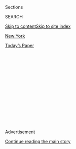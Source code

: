 <div id="app">

<div>

<div>

<div>

<div class="NYTAppHideMasthead css-1q2w90k e1suatyy0">

<div class="section css-ui9rw0 e1suatyy2">

<div class="css-eph4ug er09x8g0">

<div class="css-6n7j50">

</div>

<span class="css-1dv1kvn">Sections</span>

<div class="css-10488qs">

<span class="css-1dv1kvn">SEARCH</span>

</div>

[Skip to content](#site-content)[Skip to site index](#site-index)

</div>

<div id="masthead-section-label" class="css-1wr3we4 eaxe0e00">

[New
York](https://www.nytimes3xbfgragh.onion/section/nyregion)

</div>

<div class="css-10698na e1huz5gh0">

</div>

</div>

<div id="masthead-bar-one" class="section hasLinks css-15hmgas e1csuq9d3">

<div class="css-uqyvli e1csuq9d0">

</div>

<div class="css-1uqjmks e1csuq9d1">

</div>

<div class="css-9e9ivx">

[](https://myaccount.nytimes3xbfgragh.onion/auth/login?response_type=cookie&client_id=vi)

</div>

<div class="css-1bvtpon e1csuq9d2">

[Today’s
Paper](https://www.nytimes3xbfgragh.onion/section/todayspaper)

</div>

</div>

</div>

</div>

<div data-aria-hidden="false">

<div id="site-content" data-role="main">

<div>

<div class="css-1aor85t" style="opacity:0.000000001;z-index:-1;visibility:hidden">

<div class="css-1hqnpie">

<div class="css-epjblv">

<span class="css-17xtcya">[New
York](/section/nyregion)</span><span class="css-x15j1o">|</span><span class="css-fwqvlz">The
Path to Becoming an Underpaid, Underappreciated and Absolutely Necessary
Election Poll
Worker</span>

</div>

<div class="css-k008qs">

<div class="css-1iwv8en">

<span class="css-18z7m18"></span>

<div>

</div>

</div>

<span class="css-1n6z4y">https://nyti.ms/2NURD6E</span>

<div class="css-1705lsu">

<div class="css-4xjgmj">

<div class="css-4skfbu" data-role="toolbar" data-aria-label="Social Media Share buttons, Save button, and Comments Panel with current comment count" data-testid="share-tools">

  - 
  - 
  - 
  - 
    
    <div class="css-6n7j50">
    
    </div>

  - 

</div>

</div>

</div>

</div>

</div>

</div>

<div class="css-13pd83m">

</div>

<div id="top-wrapper" class="css-1sy8kpn">

<div id="top-slug" class="css-l9onyx">

Advertisement

</div>

[Continue reading the main
story](#after-top)

<div class="ad top-wrapper" style="text-align:center;height:100%;display:block;min-height:250px">

<div id="top" class="place-ad" data-position="top" data-size-key="top">

</div>

</div>

<div id="after-top">

</div>

</div>

<div id="sponsor-wrapper" class="css-1hyfx7x">

<div id="sponsor-slug" class="css-19vbshk">

Supported by

</div>

[Continue reading the main
story](#after-sponsor)

<div id="sponsor" class="ad sponsor-wrapper" style="text-align:center;height:100%;display:block">

</div>

<div id="after-sponsor">

</div>

</div>

<div class="css-1vkm6nb ehdk2mb0">

# The Path to Becoming an Underpaid, Underappreciated and Absolutely Necessary Election Poll Worker

</div>

<div class="css-79elbk" data-testid="photoviewer-wrapper">

<div class="css-z3e15g" data-testid="photoviewer-wrapper-hidden">

</div>

<div class="css-1a48zt4 ehw59r15" data-testid="photoviewer-children">

![<span class="css-16f3y1r e13ogyst0" data-aria-hidden="true">Diane
Burrows, former schoolteacher, current poll
worker.</span><span class="css-cnj6d5 e1z0qqy90" itemprop="copyrightHolder"><span class="css-1ly73wi e1tej78p0">Credit...</span><span><span>Lily
Landes for The New York
Times</span></span></span>](https://static01.graylady3jvrrxbe.onion/images/2018/09/09/nyregion/09polling01/09polling01-articleLarge.jpg?quality=75&auto=webp&disable=upscale)

</div>

</div>

<div class="css-xt80pu e12qa4dv0">

<div class="css-18e8msd">

<div class="css-vp77d3 epjyd6m0">

<div class="css-1baulvz">

By <span class="css-1baulvz last-byline" itemprop="name">Spenser
Mestel</span>

</div>

</div>

  - Sept. 6,
    2018

  - 
    
    <div class="css-4xjgmj">
    
    <div class="css-d8bdto" data-role="toolbar" data-aria-label="Social Media Share buttons, Save button, and Comments Panel with current comment count" data-testid="share-tools">
    
      - 
      - 
      - 
      - 
        
        <div class="css-6n7j50">
        
        </div>
    
      - 
    
    </div>
    
    </div>

</div>

</div>

<div class="section meteredContent css-1r7ky0e" name="articleBody" itemprop="articleBody">

<div class="css-1fanzo5 StoryBodyCompanionColumn">

<div class="css-53u6y8">

On the morning of the 2016 presidential election, a line was forming
outside of the Julia Richman Educational Complex, a polling site on the
Upper East Side of Manhattan. It was Trump vs. Clinton, and everyone had
expected high turnout, but when a few of the site’s scanners jammed, a
crowd started to fill the auditorium as well.

Diane Burrows, a poll worker, wasn’t particularly concerned. She and the
other temporary workers had hours of training, and they also had the
poll worker manual on hand if any problems arose. But then, after the
rush had died down, a man approached her and started ranting about his
wife.

“My wife was here at 8 o’clock this morning trying to vote,” she
remembers him saying, “and she had to wait two hours, so she just threw
her ballot in the trash can and left.” When Ms. Burrows retells this
part of the story, her eyes go wide in re-enacted shock, and for good
reason. Every ballot, whether it’s cast, voided, or left blank, is
tracked on Election Day, and when the polls close at 9 p.m. — after poll
workers have already been on the clock for at least 16 hours — each one
must be accounted for.

</div>

</div>

<div class="css-1fanzo5 StoryBodyCompanionColumn">

<div class="css-53u6y8">

Under ideal circumstances, that process can be as brief as 30 minutes.
However, any discrepancy that can’t be resolved requires poll workers to
recheck the used ballot stubs, the voided ballots, and the printed
results from the scanners. What isn’t part of the protocol is sifting
through the poll site’s trash cans, which is how Ms. Burrows and her
team found the woman’s ballot after her husband’s tirade. “She had no
concept of what she’d done,” Ms. Burrows said, laughing. “I mean — we
would still be there.”

</div>

</div>

<div class="css-79elbk" data-testid="photoviewer-wrapper">

<div class="css-z3e15g" data-testid="photoviewer-wrapper-hidden">

</div>

<div class="css-1a48zt4 ehw59r15" data-testid="photoviewer-children">

![<span class="css-16f3y1r e13ogyst0" data-aria-hidden="true">Chanise
Jagiello distributing tests at a poll worker training session in
Queens.</span><span class="css-cnj6d5 e1z0qqy90" itemprop="copyrightHolder"><span class="css-1ly73wi e1tej78p0">Credit...</span><span>Lily
Landes for The New York
Times</span></span>](https://static01.graylady3jvrrxbe.onion/images/2018/09/09/nyregion/09polling3/09polling3-articleLarge.jpg?quality=75&auto=webp&disable=upscale)

</div>

</div>

<div class="css-1fanzo5 StoryBodyCompanionColumn">

<div class="css-53u6y8">

As the midterms approach amid reports of [voter
suppression](https://www.nytimes3xbfgragh.onion/2018/08/23/us/randolph-county-georgia-voting.html)
and [foreign
interference](https://www.nytimes3xbfgragh.onion/2018/08/24/us/politics/cia-russia-midterm-elections.html),
it’s easy to lose sight of the humble poll worker who is at the
mechanical level of the city’s electoral process.

\*\*\*

In many ways, Ms. Burrows is a model poll worker. After 27 years of
teaching (five in high school English, the other 22 with fifth
-graders), she’s habitually patient, and she wasn’t attracted to the job
simply for the pay, which works out to about $14 an hour. “I had a list
of things I wanted to do when I retired,” she said. “I wanted to pursue
the League of Women Voters, and I wanted to learn how to be a poll
worker.”

Not all New Yorkers are as civic-minded. To fill the 34,000 or so
vacancies for each election (roughly equal to the number of officers in
the New York Police Department), the Board of Elections advertises
throughout the city: on the subway, in local newspapers, through high
school guidance counselors, and so on. Yet according to Michael Ryan,
the executive director of the Board of Elections, recruitment is a
perennial problem. For the upcoming primary, on Sept. 13, the board
still must fill about 6,400 vacancies.

It’s a process that must be repeated every cycle. Though as many as 15
percent of poll workers fail to show up for duty on Election Day, the
biggest obstacle seems to be the mandatory four-hour training session
before each election. Roughly 70 percent of its work force drops out
between recruitment and actually working the polls. .

</div>

</div>

<div class="css-1fanzo5 StoryBodyCompanionColumn">

<div class="css-53u6y8">

At her first training, Ms. Burrows was surprised that the instructor did
little more than read the poll worker manual aloud to the class. “I
guess because I’m a teacher, I’m used to a certain structure,” she said.
While she had a more engaging session this year, not all students get
hands-on experience, even with the scanners, which are notorious for
jamming, or the Ballot Marking Device, which helps voters with
disabilities navigate the ballot. She left the first training session
feeling less than optimistic. “I had no picture in my mind of how this
was going to work,” she said.

In 2013, following a report that the Board of Elections had “wasted at
least $2.4 million in city funds by failing to consolidate election
districts during the November 2011 off-year elections,” New York City’s
Department of Investigation again took aim at the board and recommended
that it incorporate more hands-on training. The agency responded by
saying that the $100 compensation for trainees was “woefully
inadequate.” Under this kind of educational triage, the board’s
curriculum is best summarized by an instructor at a recent training in
Bushwick, Brooklyn: “I don’t want you to remember this,” he said. “I
want you to know how to use this manual to solve any problem you may
have.”

</div>

</div>

<div class="css-79elbk" data-testid="photoviewer-wrapper">

<div class="css-z3e15g" data-testid="photoviewer-wrapper-hidden">

</div>

<div class="css-1a48zt4 ehw59r15" data-testid="photoviewer-children">

<div class="css-1xdhyk6 erfvjey0">

<span class="css-1ly73wi e1tej78p0">Image</span>

<div class="css-zjzyr8">

<div data-testid="lazyimage-container" style="height:257.77777777777777px">

</div>

</div>

</div>

<span class="css-16f3y1r e13ogyst0" data-aria-hidden="true">Typical
signs that go up at polling sites around the city on Election
Day.</span><span class="css-cnj6d5 e1z0qqy90" itemprop="copyrightHolder"><span class="css-1ly73wi e1tej78p0">Credit...</span><span>Lily
Landes for The New York Times</span></span>

</div>

</div>

<div class="css-1fanzo5 StoryBodyCompanionColumn">

<div class="css-53u6y8">

At the end of every class, prospective poll workers must pass an exam.
It’s open book, 20 multiple choice and true-false questions — and the
quiz even gives the page number where the answer can be found. But
according to prospective poll workers interviewed across Manhattan and
Brooklyn and the 2013 report by the Department of Investigation, some
trainees still lack the basic literacy skills to pass.

In the past eight years, an average of 8 percent of prospective poll
workers have failed the test. And in 2015, it was 20 percent, or 1,031
people. This happened despite the fact that, according to the Department
of Investigation report from 2013, investigators “observed trainers
telling trainees the specific subjects to be covered on the exam before
trainees took the exam, trainers effectively giving answers to trainees
during the exam, or trainees cheating on the exam.”

In order to recruit more high-caliber workers, experts have suggested
alternatives, but according to Mr. Ryan, each has its drawbacks. While
college students’ schedules may seem ideal to accommodate the sporadic,
all-day staffings, elections often fall during CUNY’s midterms. While
municipal workers have already been vetted by the city and also get
Election Day off, their recruitment partly depends on the cooperation of
other government agencies, which is also the obstacle for another
proposal — to waive jury duty for those who work the polls.

Every year for the past eight years, the Board of Elections has asked
the State Assembly to increase compensation for poll workers — this year
by paying poll workers $100 for the four-hour training and $300 for the
roughly 17 hours of work on Election Day. The proposal has never passed.

</div>

</div>

<div class="css-1fanzo5 StoryBodyCompanionColumn">

<div class="css-53u6y8">

The result is an unusually integrated working environment, according to
Jan Combopiano, who woke up at 3:30 for the 2017 mayoral election to
travel from her home in Downtown Brooklyn to her assigned location in
Greenpoint. She says that some of her co-workers were professionals,
like her, who had taken the day off. “And then there were people who
were out of work, who were like: ‘I want to do this to get paid. This
money is a big deal to me.’” Regardless of income levels, though, she
felt that everyone was united around a common goal: to help the voter.

That diversity was a selling point for David Iscoe, who would put
himself in both of Ms Combopiano’s categories. “I’m motivated by civic
duty to some sense,” he said. “But I’m also a freelance writer, and you
need money.” After hearing about the job from a neighbor, he worked his
first election in Park Slope in 2017 and recommends that all his friends
give it a try. “You meet people who are not in the same social scene or
day job,” he said, “so I think that’s good in just getting a sense of
who’s in the community.”

</div>

</div>

</div>

<div>

</div>

<div>

</div>

<div>

</div>

<div>

<div id="bottom-wrapper" class="css-1ede5it">

<div id="bottom-slug" class="css-l9onyx">

Advertisement

</div>

[Continue reading the main
story](#after-bottom)

<div id="bottom" class="ad bottom-wrapper" style="text-align:center;height:100%;display:block;min-height:90px">

</div>

<div id="after-bottom">

</div>

</div>

</div>

</div>

</div>

## Site Index

<div>

</div>

## Site Information Navigation

  - [© <span>2020</span> <span>The New York Times
    Company</span>](https://help.nytimes3xbfgragh.onion/hc/en-us/articles/115014792127-Copyright-notice)

<!-- end list -->

  - [NYTCo](https://www.nytco.com/)
  - [Contact
    Us](https://help.nytimes3xbfgragh.onion/hc/en-us/articles/115015385887-Contact-Us)
  - [Work with us](https://www.nytco.com/careers/)
  - [Advertise](https://nytmediakit.com/)
  - [T Brand Studio](http://www.tbrandstudio.com/)
  - [Your Ad
    Choices](https://www.nytimes3xbfgragh.onion/privacy/cookie-policy#how-do-i-manage-trackers)
  - [Privacy](https://www.nytimes3xbfgragh.onion/privacy)
  - [Terms of
    Service](https://help.nytimes3xbfgragh.onion/hc/en-us/articles/115014893428-Terms-of-service)
  - [Terms of
    Sale](https://help.nytimes3xbfgragh.onion/hc/en-us/articles/115014893968-Terms-of-sale)
  - [Site
    Map](https://spiderbites.nytimes3xbfgragh.onion)
  - [Help](https://help.nytimes3xbfgragh.onion/hc/en-us)
  - [Subscriptions](https://www.nytimes3xbfgragh.onion/subscription?campaignId=37WXW)

</div>

</div>

</div>

</div>
